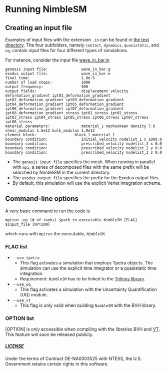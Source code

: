 # Running NimbleSM

## Creating an input file

Examples of input files with the extension `.in` can be found
in [the test directory](https://github.com/NimbleSM/NimbleSM/tree/develop/test).
The four subfolders, namely `contact`, `dynamics`, `quasistatic`, and `uq`, contain input files for four
different types of simulations.

For instance, consider the input file [wave_in_bar.in](https://github.com/NimbleSM/NimbleSM/blob/develop/test/dynamics/wave_in_bar/wave_in_bar.in)
```
genesis input file:               wave_in_bar.g
exodus output file:               wave_in_bar.e
final time:                       1.0e-5
number of load steps:             1000
output frequency:                 500
output fields:                    displacement velocity deformation_gradient ipt01_deformation_gradient ipt02_deformation_gradient ipt03_deformation_gradient ipt04_deformation_gradient ipt05_deformation_gradient ipt06_deformation_gradient ipt07_deformation_gradient ipt08_deformation_gradient stress ipt01_stress ipt02_stress ipt03_stress ipt04_stress ipt05_stress ipt06_stress ipt07_stress ipt08_stress
material parameters:              material_1 neohookean density 7.8 shear_modulus 1.5e12 bulk_modulus 1.0e12
element block:                 block_1 material_1
boundary condition:               initial_velocity nodelist_1 x 1000.0
boundary condition:               prescribed_velocity nodelist_2 x 0.0
boundary condition:               prescribed_velocity nodelist_2 y 0.0
boundary condition:               prescribed_velocity nodelist_2 z 0.0
```
* The `genesis input file` specifies the mesh. When running in parallel with `mpi`, a series of decomposed files with the same prefix will be searched by NimbleSM in the current directory.
* The `exodus output file` specifies the prefix for the Exodus output files.
* By default, this simulation will use the explicit Verlet integration scheme.

## Command-line options

A very basic command to run the code is
````
mpirun -np (# of ranks) $path_to_executable_NimbleSM [FLAG] $input_file [OPTION]
````
which runs with `mpirun` the executable, `NimbleSM`.

### FLAG list

* `--use_tpetra`
   * This flag activates a simulation that employs Tpetra objects. The simulation can use the explicit time integrator
     or a quasistatic time integration.
   * Requirement: `NimbleSM` has to be linked to the [Trilinos library](https://github.com/Trilinos/trilinos).
* `--use_uq`
   * This flag activates a simulation with the Uncertainty Quantification (UQ) module.
* `--use_vt`
   * This flag is only valid when building `NimbleSM` with the BVH library.

### OPTION list

[OPTION] is only accessible when compiling with the libraries BVH and [VT](https://github.com/DARMA-tasking/vt).
This feature will soon be released publicly.


##### [LICENSE](https://github.com/NimbleSM/NimbleSM/blob/develop/LICENSE)

Under the terms of Contract DE-NA0003525 with NTESS,
the U.S. Government retains certain rights in this software.

